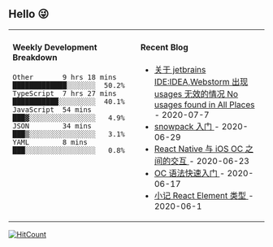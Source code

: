 ## Hello 😜
<table>
<tr>
<td valign="top" width="50%">

#### Weekly Development Breakdown
    

```text
Other       9 hrs 18 mins  █████████████░░░░░░░  50.2%
TypeScript  7 hrs 27 mins  ███████████░░░░░░░░░  40.1%
JavaScript  54 mins        ███▓░░░░░░░░░░░░░░░░   4.9%
JSON        34 mins        ███▒░░░░░░░░░░░░░░░░   3.1%
YAML        8 mins         ███░░░░░░░░░░░░░░░░░   0.8%
```

</td>
<td valign="top" width="50%">

#### Recent Blog  
 

* <a href='http://www.cnblogs.com/Grewer/p/13262390.html' target='_blank'>关于 jetbrains IDE:IDEA,Webstorm 出现 usages 无效的情况 No usages found in All Places </a> - 2020-07-7 
* <a href='http://www.cnblogs.com/Grewer/p/13211077.html' target='_blank'>snowpack 入门 </a> - 2020-06-29 
* <a href='http://www.cnblogs.com/Grewer/p/13182837.html' target='_blank'>React Native 与 iOS OC 之间的交互 </a> - 2020-06-23 
* <a href='http://www.cnblogs.com/Grewer/p/13152374.html' target='_blank'>OC 语法快速入门 </a> - 2020-06-17 
* <a href='http://www.cnblogs.com/Grewer/p/13025589.html' target='_blank'>小记 React Element 类型 </a> - 2020-06-1 


</td>
</tr>
</table>


[![HitCount](http://hits.dwyl.com/grewer@grewercn/Grew'er.svg)](http://hits.dwyl.com/grewer@grewercn/Grew'er)

